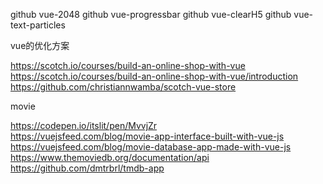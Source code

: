 
github vue-2048
github vue-progressbar
github vue-clearH5
github vue-text-particles

vue的优化方案

https://scotch.io/courses/build-an-online-shop-with-vue  
https://scotch.io/courses/build-an-online-shop-with-vue/introduction  
https://github.com/christiannwamba/scotch-vue-store


movie

https://codepen.io/itslit/pen/MvvjZr  
https://vuejsfeed.com/blog/movie-app-interface-built-with-vue-js  
https://vuejsfeed.com/blog/movie-database-app-made-with-vue-js  
https://www.themoviedb.org/documentation/api  
https://github.com/dmtrbrl/tmdb-app  
